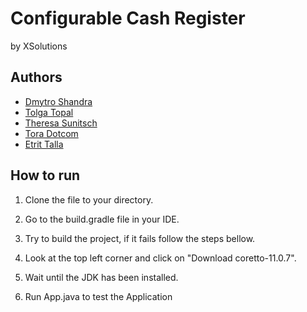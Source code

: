 
# Configurable Cash Register

by XSolutions

## Authors

- [Dmytro Shandra](https://www.github.com/d3vote)
- [Tolga Topal](https://github.com/Torsoto)
- [Theresa Sunitsch](https://github.com/misramful)
- [Tora Dotcom](https://github.com/Tora-dotcom)
- [Etrit Talla](https://github.com/EtrittallaFH)

## How to run

1) Clone the file to your directory.

2) Go to the build.gradle file in your IDE.

3) Try to build the project, if it fails follow the steps bellow.

4) Look at the top left corner and click on "Download coretto-11.0.7".

5) Wait until the JDK has been installed.

6) Run App.java to test the Application